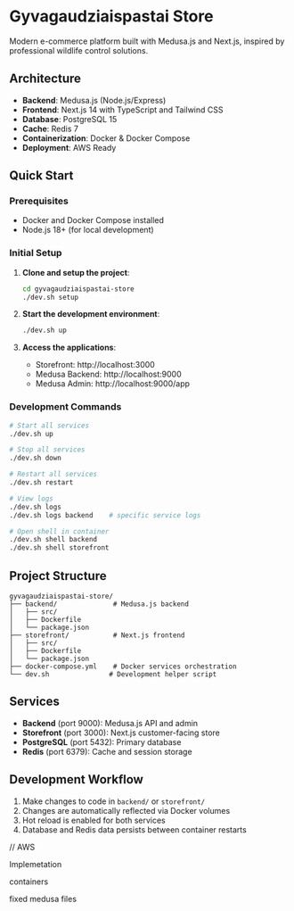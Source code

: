 # Gyvagaudziaispastai Store

Modern e-commerce platform built with Medusa.js and Next.js, inspired by professional wildlife control solutions.

## Architecture

- **Backend**: Medusa.js (Node.js/Express)
- **Frontend**: Next.js 14 with TypeScript and Tailwind CSS
- **Database**: PostgreSQL 15
- **Cache**: Redis 7
- **Containerization**: Docker & Docker Compose
- **Deployment**: AWS Ready

## Quick Start

### Prerequisites

- Docker and Docker Compose installed
- Node.js 18+ (for local development)

### Initial Setup

1. **Clone and setup the project**:
   ```bash
   cd gyvagaudziaispastai-store
   ./dev.sh setup
   ```

2. **Start the development environment**:
   ```bash
   ./dev.sh up
   ```

3. **Access the applications**:
   - Storefront: http://localhost:3000
   - Medusa Backend: http://localhost:9000
   - Medusa Admin: http://localhost:9000/app

### Development Commands

```bash
# Start all services
./dev.sh up

# Stop all services  
./dev.sh down

# Restart all services
./dev.sh restart

# View logs
./dev.sh logs
./dev.sh logs backend    # specific service logs

# Open shell in container
./dev.sh shell backend
./dev.sh shell storefront
```

## Project Structure

```
gyvagaudziaispastai-store/
├── backend/              # Medusa.js backend
│   ├── src/
│   ├── Dockerfile
│   └── package.json
├── storefront/           # Next.js frontend
│   ├── src/
│   ├── Dockerfile  
│   └── package.json
├── docker-compose.yml    # Docker services orchestration
└── dev.sh               # Development helper script
```

## Services

- **Backend** (port 9000): Medusa.js API and admin
- **Storefront** (port 3000): Next.js customer-facing store
- **PostgreSQL** (port 5432): Primary database
- **Redis** (port 6379): Cache and session storage

## Development Workflow

1. Make changes to code in `backend/` or `storefront/`
2. Changes are automatically reflected via Docker volumes
3. Hot reload is enabled for both services
4. Database and Redis data persists between container restarts


// AWS

Implemetation

containers

fixed medusa files

